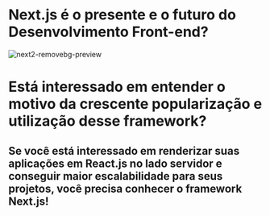 # Next.js é o presente e o futuro do Desenvolvimento Front-end?
![next2-removebg-preview](https://user-images.githubusercontent.com/91349862/159137224-8e1168ea-12da-4d59-84f1-8d7f38cce6f5.png)
# Está interessado em entender o motivo da crescente popularização e utilização desse framework?
## Se você está interessado em renderizar suas aplicações em React.js no lado servidor e conseguir maior escalabilidade para seus projetos, você precisa conhecer o framework Next.js!


